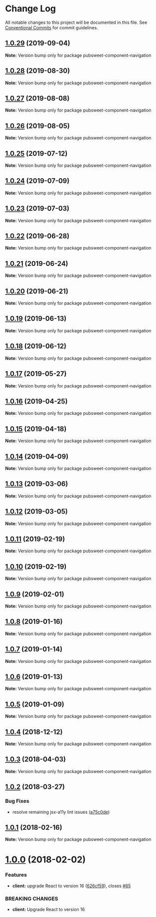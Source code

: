 # Change Log

All notable changes to this project will be documented in this file.
See [Conventional Commits](https://conventionalcommits.org) for commit guidelines.

## [1.0.29](https://gitlab.coko.foundation/pubsweet/pubsweet/compare/pubsweet-component-navigation@1.0.28...pubsweet-component-navigation@1.0.29) (2019-09-04)

**Note:** Version bump only for package pubsweet-component-navigation





## [1.0.28](https://gitlab.coko.foundation/pubsweet/pubsweet/compare/pubsweet-component-navigation@1.0.27...pubsweet-component-navigation@1.0.28) (2019-08-30)

**Note:** Version bump only for package pubsweet-component-navigation





## [1.0.27](https://gitlab.coko.foundation/pubsweet/pubsweet/compare/pubsweet-component-navigation@1.0.26...pubsweet-component-navigation@1.0.27) (2019-08-08)

**Note:** Version bump only for package pubsweet-component-navigation





## [1.0.26](https://gitlab.coko.foundation/pubsweet/pubsweet/compare/pubsweet-component-navigation@1.0.25...pubsweet-component-navigation@1.0.26) (2019-08-05)

**Note:** Version bump only for package pubsweet-component-navigation





## [1.0.25](https://gitlab.coko.foundation/pubsweet/pubsweet/compare/pubsweet-component-navigation@1.0.24...pubsweet-component-navigation@1.0.25) (2019-07-12)

**Note:** Version bump only for package pubsweet-component-navigation





## [1.0.24](https://gitlab.coko.foundation/pubsweet/pubsweet/compare/pubsweet-component-navigation@1.0.23...pubsweet-component-navigation@1.0.24) (2019-07-09)

**Note:** Version bump only for package pubsweet-component-navigation





## [1.0.23](https://gitlab.coko.foundation/pubsweet/pubsweet/compare/pubsweet-component-navigation@1.0.22...pubsweet-component-navigation@1.0.23) (2019-07-03)

**Note:** Version bump only for package pubsweet-component-navigation





## [1.0.22](https://gitlab.coko.foundation/pubsweet/pubsweet/compare/pubsweet-component-navigation@1.0.21...pubsweet-component-navigation@1.0.22) (2019-06-28)

**Note:** Version bump only for package pubsweet-component-navigation





## [1.0.21](https://gitlab.coko.foundation/pubsweet/pubsweet/compare/pubsweet-component-navigation@1.0.20...pubsweet-component-navigation@1.0.21) (2019-06-24)

**Note:** Version bump only for package pubsweet-component-navigation





## [1.0.20](https://gitlab.coko.foundation/pubsweet/pubsweet/compare/pubsweet-component-navigation@1.0.19...pubsweet-component-navigation@1.0.20) (2019-06-21)

**Note:** Version bump only for package pubsweet-component-navigation





## [1.0.19](https://gitlab.coko.foundation/pubsweet/pubsweet/compare/pubsweet-component-navigation@1.0.18...pubsweet-component-navigation@1.0.19) (2019-06-13)

**Note:** Version bump only for package pubsweet-component-navigation





## [1.0.18](https://gitlab.coko.foundation/pubsweet/pubsweet/compare/pubsweet-component-navigation@1.0.17...pubsweet-component-navigation@1.0.18) (2019-06-12)

**Note:** Version bump only for package pubsweet-component-navigation





## [1.0.17](https://gitlab.coko.foundation/pubsweet/pubsweet/compare/pubsweet-component-navigation@1.0.16...pubsweet-component-navigation@1.0.17) (2019-05-27)

**Note:** Version bump only for package pubsweet-component-navigation





## [1.0.16](https://gitlab.coko.foundation/pubsweet/pubsweet/compare/pubsweet-component-navigation@1.0.15...pubsweet-component-navigation@1.0.16) (2019-04-25)

**Note:** Version bump only for package pubsweet-component-navigation





## [1.0.15](https://gitlab.coko.foundation/pubsweet/pubsweet/compare/pubsweet-component-navigation@1.0.14...pubsweet-component-navigation@1.0.15) (2019-04-18)

**Note:** Version bump only for package pubsweet-component-navigation





## [1.0.14](https://gitlab.coko.foundation/pubsweet/pubsweet/compare/pubsweet-component-navigation@1.0.13...pubsweet-component-navigation@1.0.14) (2019-04-09)

**Note:** Version bump only for package pubsweet-component-navigation





## [1.0.13](https://gitlab.coko.foundation/pubsweet/pubsweet/compare/pubsweet-component-navigation@1.0.12...pubsweet-component-navigation@1.0.13) (2019-03-06)

**Note:** Version bump only for package pubsweet-component-navigation





## [1.0.12](https://gitlab.coko.foundation/pubsweet/pubsweet/compare/pubsweet-component-navigation@1.0.11...pubsweet-component-navigation@1.0.12) (2019-03-05)

**Note:** Version bump only for package pubsweet-component-navigation





## [1.0.11](https://gitlab.coko.foundation/pubsweet/pubsweet/compare/pubsweet-component-navigation@1.0.10...pubsweet-component-navigation@1.0.11) (2019-02-19)

**Note:** Version bump only for package pubsweet-component-navigation





## [1.0.10](https://gitlab.coko.foundation/pubsweet/pubsweet/compare/pubsweet-component-navigation@1.0.9...pubsweet-component-navigation@1.0.10) (2019-02-19)

**Note:** Version bump only for package pubsweet-component-navigation





## [1.0.9](https://gitlab.coko.foundation/pubsweet/pubsweet/compare/pubsweet-component-navigation@1.0.8...pubsweet-component-navigation@1.0.9) (2019-02-01)

**Note:** Version bump only for package pubsweet-component-navigation





## [1.0.8](https://gitlab.coko.foundation/pubsweet/pubsweet/compare/pubsweet-component-navigation@1.0.7...pubsweet-component-navigation@1.0.8) (2019-01-16)

**Note:** Version bump only for package pubsweet-component-navigation





## [1.0.7](https://gitlab.coko.foundation/pubsweet/pubsweet/compare/pubsweet-component-navigation@1.0.6...pubsweet-component-navigation@1.0.7) (2019-01-14)

**Note:** Version bump only for package pubsweet-component-navigation





## [1.0.6](https://gitlab.coko.foundation/pubsweet/pubsweet/compare/pubsweet-component-navigation@1.0.5...pubsweet-component-navigation@1.0.6) (2019-01-13)

**Note:** Version bump only for package pubsweet-component-navigation





## [1.0.5](https://gitlab.coko.foundation/pubsweet/pubsweet/compare/pubsweet-component-navigation@1.0.4...pubsweet-component-navigation@1.0.5) (2019-01-09)

**Note:** Version bump only for package pubsweet-component-navigation





## [1.0.4](https://gitlab.coko.foundation/pubsweet/pubsweet/compare/pubsweet-component-navigation@1.0.3...pubsweet-component-navigation@1.0.4) (2018-12-12)

**Note:** Version bump only for package pubsweet-component-navigation





<a name="1.0.3"></a>
## [1.0.3](https://gitlab.coko.foundation/pubsweet/pubsweet/compare/pubsweet-component-navigation@1.0.2...pubsweet-component-navigation@1.0.3) (2018-04-03)




**Note:** Version bump only for package pubsweet-component-navigation

<a name="1.0.2"></a>
## [1.0.2](https://gitlab.coko.foundation/pubsweet/pubsweet/compare/pubsweet-component-navigation@1.0.1...pubsweet-component-navigation@1.0.2) (2018-03-27)


### Bug Fixes

* resolve remaining jsx-a11y lint issues ([a75c0de](https://gitlab.coko.foundation/pubsweet/pubsweet/commit/a75c0de))




<a name="1.0.1"></a>

## [1.0.1](https://gitlab.coko.foundation/pubsweet/pubsweet/compare/pubsweet-component-navigation@1.0.0...pubsweet-component-navigation@1.0.1) (2018-02-16)

**Note:** Version bump only for package pubsweet-component-navigation

<a name="1.0.0"></a>

# [1.0.0](https://gitlab.coko.foundation/pubsweet/pubsweet/compare/pubsweet-component-navigation@0.3.2...pubsweet-component-navigation@1.0.0) (2018-02-02)

### Features

* **client:** upgrade React to version 16 ([626cf59](https://gitlab.coko.foundation/pubsweet/pubsweet/commit/626cf59)), closes [#65](https://gitlab.coko.foundation/pubsweet/pubsweet/issues/65)

### BREAKING CHANGES

* **client:** Upgrade React to version 16
